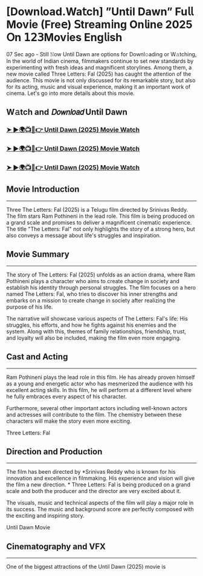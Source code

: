 # [Down𝗅oad.Wa𝗍ch] ”Until Dawn” Fu𝗅𝗅 Mov𝗂e (Fre𝖾) 𝖲tream𝗂ng On𝗅ine 2025 𝖮n 𝟣𝟤𝟥Mov𝗂es Eng𝗅𝗂sh

07 Sec ago - Still 𝙽ow Until Dawn are options for Downl𝚘ading or W𝚊tching, In the world of Indian cinema, filmmakers continue to set new standards by experimenting with fresh ideas and magnificent storylines. Among them, a new movie called Three Letters: Fal (2025) has caught the attention of the audience. This movie is not only discussed for its remarkable story, but also for its acting, music and visual experience, making it an important work of cinema. Let's go into more details about this movie.

W𝚊tch and 𝘋𝘰𝘸𝘯𝘭𝘰𝘢𝘥 Until Dawn
---
### [➤ ►🌍📺📱👉 Until Dawn (2025) Movie Watch](https://t.co/WY9xeC63Wb)

### [➤ ►🌍📺📱👉 Until Dawn (2025) Movie Watch](https://t.co/WY9xeC63Wb)

### [➤ ►🌍📺📱👉 Until Dawn (2025) Movie Watch](https://t.co/WY9xeC63Wb)

## Movie Introduction
---
Three The Letters: Fal (2025) is a Telugu film directed by Srinivas Reddy. The film stars Ram Pothineni in the lead role. This film is being produced on a grand scale and promises to deliver a magnificent cinematic experience. The title "The Letters: Fal" not only highlights the story of a strong hero, but also conveys a message about life's struggles and inspiration.

## Movie Summary
---
The story of The Letters: Fal (2025) unfolds as an action drama, where Ram Pothineni plays a character who aims to create change in society and establish his identity through personal struggles. The film focuses on a hero named The Letters: Fal, who tries to discover his inner strengths and embarks on a mission to create change in society after realizing the purpose of his life.

The narrative will showcase various aspects of The Letters: Fal's life: His struggles, his efforts, and how he fights against his enemies and the system. Along with this, themes of family relationships, friendship, trust, and loyalty will also be included, making the film even more engaging.

## Cast and Acting
---
Ram Pothineni plays the lead role in this film. He has already proven himself as a young and energetic actor who has mesmerized the audience with his excellent acting skills. In this film, he will perform at a different level where he fully embraces every aspect of his character.

Furthermore, several other important actors including well-known actors and actresses will contribute to the film. The chemistry between these characters will make the story even more exciting.

Three Letters: Fal

## Direction and Production
---
The film has been directed by *Srinivas Reddy who is known for his innovation and excellence in filmmaking. His experience and vision will give the film a new direction. * Three Letters: Fal is being produced on a grand scale and both the producer and the director are very excited about it.

The visuals, music and technical aspects of the film will play a major role in its success. The music and background score are perfectly composed with the exciting and inspiring story.

Until Dawn Movie

## Cinematography and VFX
---
One of the biggest attractions of the Until Dawn (2025) movie is
